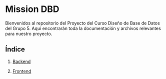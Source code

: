 # Mission DBD

Bienvenidos al repositorio del Proyecto del Curso Diseño de Base de Datos del Grupo 5. Aquí encontrarán toda la documentación y archivos relevantes para nuestro proyecto.

## Índice

1. [Backend](backend/backend.md)

2. [Frontend](frontend/frontend.md)

